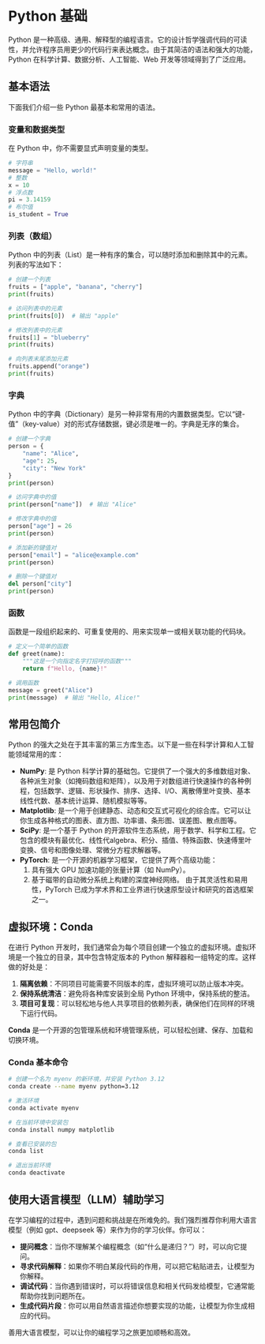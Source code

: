 # Python 基础

Python 是一种高级、通用、解释型的编程语言。它的设计哲学强调代码的可读性，并允许程序员用更少的代码行来表达概念。由于其简洁的语法和强大的功能，Python 在科学计算、数据分析、人工智能、Web 开发等领域得到了广泛应用。

## 基本语法

下面我们介绍一些 Python 最基本和常用的语法。

### 变量和数据类型

在 Python 中，你不需要显式声明变量的类型。

```python
# 字符串
message = "Hello, world!"
# 整数
x = 10
# 浮点数
pi = 3.14159
# 布尔值
is_student = True
```

### 列表（数组）

Python 中的列表（List）是一种有序的集合，可以随时添加和删除其中的元素。列表的写法如下：

```python
# 创建一个列表
fruits = ["apple", "banana", "cherry"]
print(fruits)

# 访问列表中的元素
print(fruits[0])  # 输出 "apple"

# 修改列表中的元素
fruits[1] = "blueberry"
print(fruits)

# 向列表末尾添加元素
fruits.append("orange")
print(fruits)
```

### 字典

Python 中的字典（Dictionary）是另一种非常有用的内置数据类型。它以“键-值”（key-value）对的形式存储数据，键必须是唯一的。字典是无序的集合。

```python
# 创建一个字典
person = {
    "name": "Alice",
    "age": 25,
    "city": "New York"
}
print(person)

# 访问字典中的值
print(person["name"])  # 输出 "Alice"

# 修改字典中的值
person["age"] = 26
print(person)

# 添加新的键值对
person["email"] = "alice@example.com"
print(person)

# 删除一个键值对
del person["city"]
print(person)
```

### 函数

函数是一段组织起来的、可重复使用的、用来实现单一或相关联功能的代码块。

```python
# 定义一个简单的函数
def greet(name):
    """这是一个向指定名字打招呼的函数"""
    return f"Hello, {name}!"

# 调用函数
message = greet("Alice")
print(message)  # 输出 "Hello, Alice!"
```

## 常用包简介

Python 的强大之处在于其丰富的第三方库生态。以下是一些在科学计算和人工智能领域常用的库：

*   **NumPy**: 是 Python 科学计算的基础包。它提供了一个强大的多维数组对象、各种派生对象（如掩码数组和矩阵），以及用于对数组进行快速操作的各种例程，包括数学、逻辑、形状操作、排序、选择、I/O、离散傅里叶变换、基本线性代数、基本统计运算、随机模拟等等。
*   **Matplotlib**: 是一个用于创建静态、动态和交互式可视化的综合库。它可以让你生成各种格式的图表、直方图、功率谱、条形图、误差图、散点图等。
*   **SciPy**: 是一个基于 Python 的开源软件生态系统，用于数学、科学和工程。它包含的模块有最优化、线性代algebra、积分、插值、特殊函数、快速傅里叶变换、信号和图像处理、常微分方程求解器等。
*   **PyTorch**: 是一个开源的机器学习框架，它提供了两个高级功能：
    1.  具有强大 GPU 加速功能的张量计算（如 NumPy）。
    2.  基于磁带的自动微分系统上构建的深度神经网络。
    由于其灵活性和易用性，PyTorch 已成为学术界和工业界进行快速原型设计和研究的首选框架之一。

## 虚拟环境：Conda

在进行 Python 开发时，我们通常会为每个项目创建一个独立的虚拟环境。虚拟环境是一个独立的目录，其中包含特定版本的 Python 解释器和一组特定的库。这样做的好处是：

1.  **隔离依赖**：不同项目可能需要不同版本的库，虚拟环境可以防止版本冲突。
2.  **保持系统清洁**：避免将各种库安装到全局 Python 环境中，保持系统的整洁。
3.  **项目可复现**：可以轻松地与他人共享项目的依赖列表，确保他们在同样的环境下运行代码。

**Conda** 是一个开源的包管理系统和环境管理系统，可以轻松创建、保存、加载和切换环境。

### Conda 基本命令

```bash
# 创建一个名为 myenv 的新环境，并安装 Python 3.12
conda create --name myenv python=3.12

# 激活环境
conda activate myenv

# 在当前环境中安装包
conda install numpy matplotlib

# 查看已安装的包
conda list

# 退出当前环境
conda deactivate
```

## 使用大语言模型（LLM）辅助学习

在学习编程的过程中，遇到问题和挑战是在所难免的。我们强烈推荐你利用大语言模型（例如 gpt、deepseek 等）来作为你的学习伙伴。你可以：

*   **提问概念**：当你不理解某个编程概念（如“什么是递归？”）时，可以向它提问。
*   **寻求代码解释**：如果你不明白某段代码的作用，可以把它粘贴进去，让模型为你解释。
*   **调试代码**：当你遇到错误时，可以将错误信息和相关代码发给模型，它通常能帮助你找到问题所在。
*   **生成代码片段**：你可以用自然语言描述你想要实现的功能，让模型为你生成相应的代码。

善用大语言模型，可以让你的编程学习之旅更加顺畅和高效。
